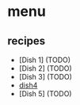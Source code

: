 # menu

## recipes

* [Dish 1] (TODO)
* [Dish 2] (TODO)
* [Dish 3] (TODO)
* [dish4](./dishes/dish4.md)
* [Dish 5] (TODO)
